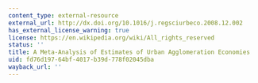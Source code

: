 ```yaml
---
content_type: external-resource
external_url: http://dx.doi.org/10.1016/j.regsciurbeco.2008.12.002
has_external_license_warning: true
license: https://en.wikipedia.org/wiki/All_rights_reserved
status: ''
title: A Meta-Analysis of Estimates of Urban Agglomeration Economies
uid: fd76d197-64bf-4017-b39d-778f02045dba
wayback_url: ''
---
```


